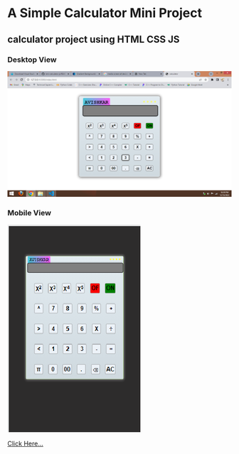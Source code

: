 # A Simple Calculator Mini Project
## calculator project using HTML CSS JS


### Desktop View
![Live Preview](./screenshot/desktop%20view.png)

### Mobile View
![Live Preview](./screenshot/mobile%20preview.png)


[Click Here...](https://main--active-calculator-avishkar.netlify.app/)